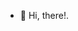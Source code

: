 - 👋 Hi, there!.

<!---
Nozomu-Ishikawa/Nozomu-Ishikawa is a ✨ special ✨ repository because its `README.md` (this file) appears on your GitHub profile.
You can click the Preview link to take a look at your changes.
--->
